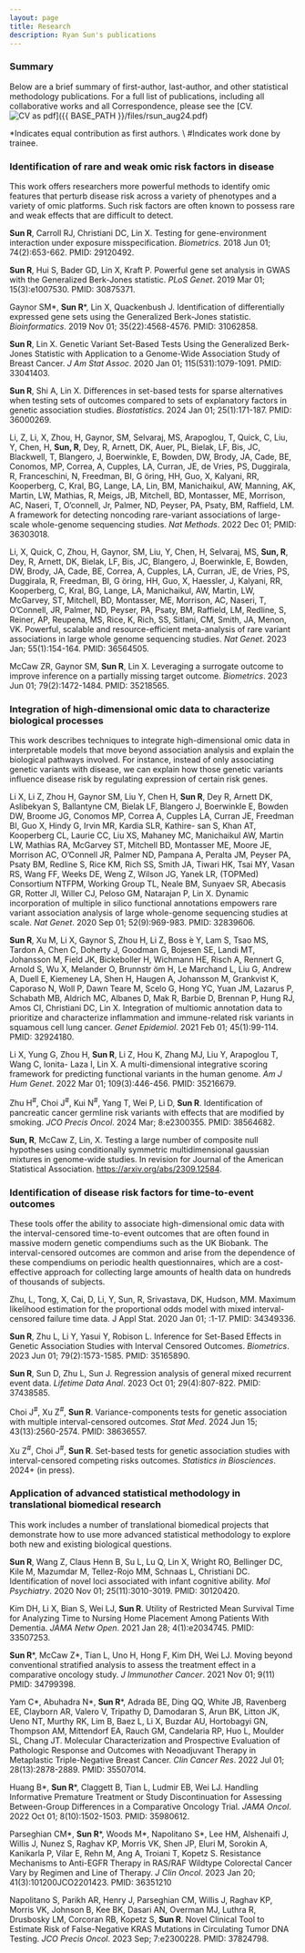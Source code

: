 ```yaml
---
layout: page
title: Research
description: Ryan Sun's publications
---
```


### <a name="articles"></a>Summary
Below are a brief summary of first-author, last-author, and other statistical methodology publications.
For a full list of publications, including all collaborative works and all Correspondence, please see the [CV. ![CV as pdf](../pages/icons16/pdf-icon.png)]({{ BASE_PATH }}/files/rsun_aug24.pdf)<br/>

\*Indicates equal contribution as first authors. \\
\#Indicates work done by trainee.

### <a name="articles"></a>Identification of rare and weak omic risk factors in disease

This work offers researchers more powerful methods to identify omic features that perturb disease
risk across a variety of phenotypes and a variety of omic platforms. Such risk factors are often
known to possess rare and weak effects that are difficult to detect. 

**Sun R**, Carroll RJ, Christiani DC, Lin X. Testing for gene-environment interaction under exposure misspecification. *Biometrics*. 2018 Jun 01; 74(2):653-662. PMID: 29120492.

**Sun R**, Hui S, Bader GD, Lin X, Kraft P. Powerful gene set analysis in GWAS with the Generalized Berk-Jones statistic. *PLoS Genet*. 2019 Mar 01; 15(3):e1007530. PMID: 30875371.

Gaynor SM\*, **Sun R**\*, Lin X, Quackenbush J. Identification of differentially expressed gene sets using the Generalized Berk-Jones statistic. *Bioinformatics*. 2019 Nov 01; 35(22):4568-4576. PMID: 31062858.

**Sun R**, Lin X. Genetic Variant Set-Based Tests Using the Generalized Berk-Jones Statistic with Application to a Genome-Wide Association Study of Breast Cancer. *J Am Stat Assoc*. 2020 Jan 01; 115(531):1079-1091. PMID: 33041403.

**Sun R**, Shi A, Lin X. Differences in set-based tests for sparse alternatives when testing sets of outcomes compared to sets of explanatory factors in genetic association studies. *Biostatistics*. 2024 Jan 01; 25(1):171-187. PMID: 36000269.

Li, Z, Li, X, Zhou, H, Gaynor, SM, Selvaraj, MS, Arapoglou, T, Quick, C, Liu, Y, Chen, H, **Sun, R**, Dey, R, Arnett, DK, Auer, PL, Bielak, LF, Bis, JC, Blackwell, T, Blangero, J, Boerwinkle, E, Bowden, DW, Brody, JA, Cade, BE, Conomos, MP, Correa, A, Cupples, LA, Curran, JE, de Vries, PS, Duggirala, R, Franceschini, N, Freedman, BI, G ̈oring, HH, Guo, X, Kalyani, RR, Kooperberg, C, Kral, BG, Lange, LA, Lin, BM, Manichaikul, AW, Manning, AK, Martin, LW, Mathias, R, Meigs, JB, Mitchell, BD, Montasser, ME, Morrison, AC, Naseri, T, O’connell, Jr, Palmer, ND, Peyser, PA, Psaty, BM, Raffield, LM. A framework for detecting noncoding rare-variant associations of large-scale whole-genome sequencing studies. *Nat Methods*. 2022 Dec 01; PMID: 36303018.

Li, X, Quick, C, Zhou, H, Gaynor, SM, Liu, Y, Chen, H, Selvaraj, MS, **Sun, R**, Dey, R, Arnett, DK, Bielak, LF, Bis, JC, Blangero, J, Boerwinkle, E, Bowden, DW, Brody, JA, Cade, BE, Correa, A, Cupples, LA, Curran, JE, de Vries, PS, Duggirala, R, Freedman, BI, G ̈oring, HH, Guo, X, Haessler, J, Kalyani, RR, Kooperberg, C, Kral, BG, Lange, LA, Manichaikul, AW, Martin, LW, McGarvey, ST, Mitchell, BD, Montasser, ME, Morrison, AC, Naseri, T, O’Connell, JR, Palmer, ND, Peyser, PA, Psaty, BM, Raffield, LM, Redline, S, Reiner, AP, Reupena, MS, Rice, K, Rich, SS, Sitlani, CM, Smith, JA, Menon, VK. Powerful, scalable and resource-efficient meta-analysis of rare variant associations in large whole genome sequencing studies. *Nat Genet*. 2023 Jan; 55(1):154-164. PMID: 36564505.

McCaw ZR, Gaynor SM, **Sun R**, Lin X. Leveraging a surrogate outcome to improve inference on a partially missing target outcome. *Biometrics*. 2023 Jun 01; 79(2):1472-1484. PMID: 35218565.

### <a name="articles"></a>Integration of high-dimensional omic data to characterize biological processes

This work describes techniques to integrate high-dimensional omic data in interpretable models that move beyond association analysis and explain the biological pathways involved. For instance, instead of only associating genetic variants with disease, we can explain how those genetic variants influence disease risk by regulating expression of certain risk genes.

Li X, Li Z, Zhou H, Gaynor SM, Liu Y, Chen H, **Sun R**, Dey R, Arnett DK, Aslibekyan S, Ballantyne CM, Bielak LF, Blangero J, Boerwinkle E, Bowden DW, Broome JG, Conomos MP, Correa A, Cupples LA, Curran JE, Freedman BI, Guo X, Hindy G, Irvin MR, Kardia SLR, Kathire- san S, Khan AT, Kooperberg CL, Laurie CC, Liu XS, Mahaney MC, Manichaikul AW, Martin LW, Mathias RA, McGarvey ST, Mitchell BD, Montasser ME, Moore JE, Morrison AC, O’Connell JR, Palmer ND, Pampana A, Peralta JM, Peyser PA, Psaty BM, Redline S, Rice KM, Rich SS, Smith JA, Tiwari HK, Tsai MY, Vasan RS, Wang FF, Weeks DE, Weng Z, Wilson JG, Yanek LR, (TOPMed) Consortium NTFPM, Working Group TL, Neale BM, Sunyaev SR, Abecasis GR, Rotter JI, Willer CJ, Peloso GM, Natarajan P, Lin X. Dynamic incorporation of multiple in silico functional annotations empowers rare variant association analysis of large whole-genome sequencing studies at scale. *Nat Genet*. 2020 Sep 01; 52(9):969-983. PMID: 32839606.

**Sun R**, Xu M, Li X, Gaynor S, Zhou H, Li Z, Boss ́e Y, Lam S, Tsao MS, Tardon A, Chen C, Doherty J, Goodman G, Bojesen SE, Landi MT, Johansson M, Field JK, Bickeboller H, Wichmann HE, Risch A, Rennert G, Arnold S, Wu X, Melander O, Brunnstr ̈om H, Le Marchand L, Liu G, Andrew A, Duell E, Kiemeney LA, Shen H, Haugen A, Johansson M, Grankvist K, Caporaso N, Woll P, Dawn Teare M, Scelo G, Hong YC, Yuan JM, Lazarus P, Schabath MB, Aldrich MC, Albanes D, Mak R, Barbie D, Brennan P, Hung RJ, Amos CI, Christiani DC, Lin X. Integration of multiomic annotation data to prioritize and characterize inflammation and immune-related risk variants in squamous cell lung cancer. *Genet Epidemiol*. 2021 Feb 01; 45(1):99-114. PMID: 32924180.

Li X, Yung G, Zhou H, **Sun R**, Li Z, Hou K, Zhang MJ, Liu Y, Arapoglou T, Wang C, Ionita- Laza I, Lin X. A multi-dimensional integrative scoring framework for predicting functional variants in the human genome. *Am J Hum Genet*. 2022 Mar 01; 109(3):446-456. PMID: 35216679.

Zhu H<sup>\#</sup>, Choi J<sup>\#</sup>, Kui N<sup>\#</sup>, Yang T, Wei P, Li D, **Sun R**. Identification of pancreatic cancer germline risk variants with effects that are modified by smoking. *JCO Precis Oncol*. 2024 Mar; 8:e2300355. PMID: 38564682.

**Sun, R**, McCaw Z, Lin, X. Testing a large number of composite null hypotheses using conditionally symmetric multidimensional gaussian mixtures in genome-wide studies. In revision for Journal of the American Statistical Association. https://arxiv.org/abs/2309.12584.

### <a name="articles"></a>Identification of disease risk factors for time-to-event outcomes

These tools offer the ability to associate high-dimensional omic data with the interval-censored time-to-event outcomes that are often found in massive modern genetic compendiums such as the UK Biobank. The interval-censored outcomes are common and arise from the dependence of these compendiums on periodic health questionnaires, which are a cost-effective approach for collecting large amounts of health data on hundreds of thousands of subjects.

Zhu, L, Tong, X, Cai, D, Li, Y, Sun, R, Srivastava, DK, Hudson, MM. Maximum likelihood estimation for the proportional odds model with mixed interval-censored failure time data. J Appl Stat. 2020 Jan 01; :1-17. PMID: 34349336.

**Sun R**, Zhu L, Li Y, Yasui Y, Robison L. Inference for Set-Based Effects in Genetic Association Studies with Interval Censored Outcomes. *Biometrics*. 2023 Jun 01; 79(2):1573-1585. PMID: 35165890.

**Sun R**, Sun D, Zhu L, Sun J. Regression analysis of general mixed recurrent event data. *Lifetime Data Anal*. 2023 Oct 01; 29(4):807-822. PMID: 37438585.

Choi J<sup>\#</sup>, Xu Z<sup>\#</sup>, **Sun R**. Variance-components tests for genetic association with multiple interval-censored outcomes. *Stat Med*. 2024 Jun 15; 43(13):2560-2574. PMID: 38636557.

Xu Z<sup>\#</sup>, Choi J<sup>\#</sup>, **Sun R**. Set-based tests for genetic association studies with interval-censored competing risks outcomes. *Statistics in Biosciences*. 2024+ (in press).

### <a name="articles"></a> Application of advanced statistical methodology in translational biomedical research

This work includes a number of translational biomedical projects that demonstrate how to use more advanced statistical methodology to explore both new and existing biological questions.

**Sun R**, Wang Z, Claus Henn B, Su L, Lu Q, Lin X, Wright RO, Bellinger DC, Kile M, Mazumdar M, Tellez-Rojo MM, Schnaas L, Christiani DC. Identification of novel loci associated with infant cognitive ability. *Mol Psychiatry*. 2020 Nov 01; 25(11):3010-3019. PMID: 30120420.

Kim DH, Li X, Bian S, Wei LJ, **Sun R**. Utility of Restricted Mean Survival Time for Analyzing Time to Nursing Home Placement Among Patients With Dementia. *JAMA Netw Open*. 2021 Jan 28; 4(1):e2034745. PMID: 33507253.

**Sun R**\*, McCaw Z\*, Tian L, Uno H, Hong F, Kim DH, Wei LJ. Moving beyond conventional stratified analysis to assess the treatment effect in a comparative oncology study. *J Immunother Cancer*. 2021 Nov 01; 9(11) PMID: 34799398.

Yam C\*, Abuhadra N\*, **Sun R**\*, Adrada BE, Ding QQ, White JB, Ravenberg EE, Clayborn AR, Valero V, Tripathy D, Damodaran S, Arun BK, Litton JK, Ueno NT, Murthy RK, Lim B, Baez L, Li X, Buzdar AU, Hortobagyi GN, Thompson AM, Mittendorf EA, Rauch GM, Candelaria RP, Huo L, Moulder SL, Chang JT. Molecular Characterization and Prospective Evaluation of Pathologic Response and Outcomes with Neoadjuvant Therapy in Metaplastic Triple-Negative Breast Cancer. *Clin Cancer Res*. 2022 Jul 01; 28(13):2878-2889. PMID: 35507014.

Huang B\*, **Sun R**\*, Claggett B, Tian L, Ludmir EB, Wei LJ. Handling Informative Premature Treatment or Study Discontinuation for Assessing Between-Group Differences in a Comparative Oncology Trial. *JAMA Oncol*. 2022 Oct 01; 8(10):1502-1503. PMID: 35980612.

Parseghian CM\*, **Sun R**\*, Woods M\*, Napolitano S\*, Lee HM, Alshenaifi J, Willis J, Nunez S, Raghav KP, Morris VK, Shen JP, Eluri M, Sorokin A, Kanikarla P, Vilar E, Rehn M, Ang A, Troiani T, Kopetz S. Resistance Mechanisms to Anti-EGFR Therapy in RAS/RAF Wildtype Colorectal Cancer Vary by Regimen and Line of Therapy. *J Clin Oncol*. 2023 Jan 20; 41(3):101200JCO2201423. PMID: 36351210

Napolitano S, Parikh AR, Henry J, Parseghian CM, Willis J, Raghav KP, Morris VK, Johnson B, Kee BK, Dasari AN, Overman MJ, Luthra R, Drusbosky LM, Corcoran RB, Kopetz S, **Sun R**. Novel Clinical Tool to Estimate Risk of False-Negative KRAS Mutations in Circulating Tumor DNA Testing. *JCO Precis Oncol*. 2023 Sep; 7:e2300228. PMID: 37824798.




